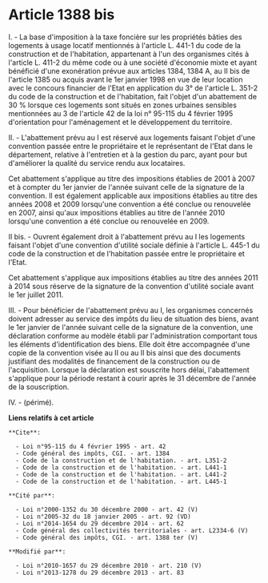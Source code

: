 # Article 1388 bis

I. - La base d'imposition à la taxe foncière sur les propriétés bâties des logements à usage locatif mentionnés à l'article
L. 441-1 du code de la construction et de l'habitation, appartenant à l'un des organismes cités à l'article L. 411-2 du même
code ou à une société d'économie mixte et ayant bénéficié d'une exonération prévue aux articles 1384, 1384 A, au II bis de
l'article 1385 ou acquis avant le 1er janvier 1998 en vue de leur location avec le concours financier de l'Etat en
application du 3° de l'article L. 351-2 du code de la construction et de l'habitation, fait l'objet d'un abattement de 30 %
lorsque ces logements sont situés en zones urbaines sensibles mentionnées au 3 de l'article 42 de la loi n° 95-115 du 4
février 1995 d'orientation pour l'aménagement et le développement du territoire. 

II. - L'abattement prévu au I est réservé aux logements faisant l'objet d'une convention passée entre le propriétaire et le
représentant de l'Etat dans le département, relative à l'entretien et à la gestion du parc, ayant pour but d'améliorer la
qualité du service rendu aux locataires. 

Cet abattement s'applique au titre des impositions établies de 2001 à 2007 et à compter du 1er janvier de l'année suivant
celle de la signature de la convention. Il est également applicable aux impositions établies au titre des années 2008 et 2009
lorsqu'une convention a été conclue ou renouvelée en 2007, ainsi qu'aux impositions établies au titre de l'année 2010
lorsqu'une convention a été conclue ou renouvelée en 2009. 

II bis. - Ouvrent également droit à l'abattement prévu au I les logements faisant l'objet d'une convention d'utilité sociale
définie à l'article L. 445-1 du code de la construction et de l'habitation passée entre le propriétaire et l'Etat. 

Cet abattement s'applique aux impositions établies au titre des années 2011 à 2014 sous réserve de la signature de la
convention d'utilité sociale avant le 1er juillet 2011. 

III. - Pour bénéficier de l'abattement prévu au I, les organismes concernés doivent adresser au service des impôts du lieu de
situation des biens, avant le 1er janvier de l'année suivant celle de la signature de la convention, une déclaration conforme
au modèle établi par l'administration comportant tous les éléments d'identification des biens. Elle doit être accompagnée
d'une copie de la convention visée au II ou au II bis ainsi que des documents justifiant des modalités de financement de la
construction ou de l'acquisition. Lorsque la déclaration est souscrite hors délai, l'abattement s'applique pour la période
restant à courir après le 31 décembre de l'année de la souscription. 

IV. - (périmé).

**Liens relatifs à cet article**

	**Cite**:

	  - Loi n°95-115 du 4 février 1995 - art. 42
	  - Code général des impôts, CGI. - art. 1384
	  - Code de la construction et de l'habitation. - art. L351-2
	  - Code de la construction et de l'habitation. - art. L441-1
	  - Code de la construction et de l'habitation. - art. L441-2
	  - Code de la construction et de l'habitation. - art. L445-1

	**Cité par**:

	  - Loi n°2000-1352 du 30 décembre 2000 - art. 42 (V)
	  - Loi n°2005-32 du 18 janvier 2005 - art. 92 (VD)
	  - Loi n°2014-1654 du 29 décembre 2014 - art. 62
	  - Code général des collectivités territoriales - art. L2334-6 (V)
	  - Code général des impôts, CGI. - art. 1388 ter (V)

	**Modifié par**:

	  - Loi n°2010-1657 du 29 décembre 2010 - art. 210 (V)
	  - Loi n°2013-1278 du 29 décembre 2013 - art. 83
